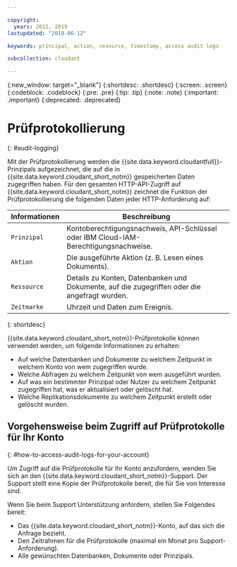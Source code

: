```yaml
---

copyright:
  years: 2015, 2019
lastupdated: "2019-06-12"

keywords: principal, action, resource, timestamp, access audit logs

subcollection: cloudant

---
```


{:new_window: target="_blank"}
{:shortdesc: .shortdesc}
{:screen: .screen}
{:codeblock: .codeblock}
{:pre: .pre}
{:tip: .tip}
{:note: .note}
{:important: .important}
{:deprecated: .deprecated}

<!-- Acrolinx: 2017-05-10 -->

# Prüfprotokollierung
{: #audit-logging}

Mit der Prüfprotokollierung werden die {{site.data.keyword.cloudantfull}}-Prinzipals aufgezeichnet, die auf die in {{site.data.keyword.cloudant_short_notm}} gespeicherten Daten zugegriffen haben. Für den gesamten HTTP-API-Zugriff auf {{site.data.keyword.cloudant_short_notm}} zeichnet die Funktion der Prüfprotokollierung die folgenden Daten jeder HTTP-Anforderung auf:

Informationen | Beschreibung
------------|------------
`Prinzipal` | Kontoberechtigungsnachweis, API-Schlüssel oder IBM Cloud-IAM-Berechtigungsnachweise.
`Aktion` | Die ausgeführte Aktion (z. B. Lesen eines Dokuments).
`Ressource` | Details zu Konten, Datenbanken und Dokumente, auf die zugegriffen oder die angefragt wurden.
`Zeitmarke` | Uhrzeit und Daten zum Ereignis. 
{: shortdesc}

{{site.data.keyword.cloudant_short_notm}}-Prüfprotokolle können verwendet werden, um folgende Informationen zu erhalten:

- Auf welche Datenbanken und Dokumente zu welchem Zeitpunkt in welchem Konto von wem zugegriffen wurde.
- Welche Abfragen zu welchem Zeitpunkt von wem ausgeführt wurden.
- Auf was ein bestimmter Prinzipal oder Nutzer zu welchem Zeitpunkt zugegriffen hat, was er aktualisiert oder gelöscht hat.
- Welche Replikationsdokumente zu welchem Zeitpunkt erstellt oder gelöscht wurden.


## Vorgehensweise beim Zugriff auf Prüfprotokolle für Ihr Konto
{: #how-to-access-audit-logs-for-your-account}

Um Zugriff auf die Prüfprotokolle für Ihr Konto anzufordern, wenden Sie sich an den {{site.data.keyword.cloudant_short_notm}}-Support. Der Support stellt eine Kopie der Prüfprotokolle bereit, die für Sie von Interesse sind.

Wenn Sie beim Support Unterstützung anfordern, stellen Sie Folgendes bereit:

- Das {{site.data.keyword.cloudant_short_notm}}-Konto, auf das sich die Anfrage bezieht.
- Den Zeitrahmen für die Prüfprotokolle (maximal ein Monat pro Support-Anforderung).
- Alle gewünschten Datenbanken, Dokumente oder Prinzipals.
